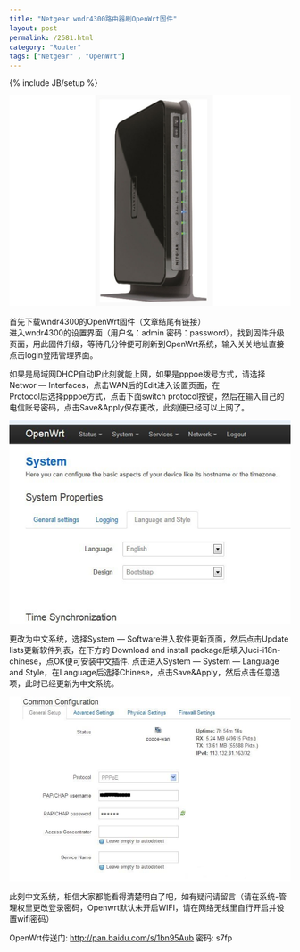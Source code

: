 ```yaml
---
title: "Netgear wndr4300路由器刷OpenWrt固件"
layout: post
permalink: /2681.html
category: "Router"
tags: ["Netgear" , "OpenWrt"]
---
```

{% include JB/setup %}

![](/wp-content/uploads/2015/03/20138141135207435.jpg)

首先下载wndr4300的OpenWrt固件（文章结尾有链接）  
进入wndr4300的设置界面（用户名：admin 密码：password），找到固件升级页面，用此固件升级，等待几分钟便可刷新到OpenWrt系统，输入关关地址直接点击login登陆管理界面。

如果是局域网DHCP自动IP此刻就能上网，如果是pppoe拨号方式，请选择Networ — Interfaces，点击WAN后的Edit进入设置页面，在  
Protocol后选择pppoe方式，点击下面switch protocol按键，然后在输入自己的电信账号密码，点击Save&Apply保存更改，此刻便已经可以上网了。

![](wp-content/uploads/sinapicv2-backup/2681-ww3-large-005V4vEUjw1eqlar7walwj30g50bogmc.jpg)


更改为中文系统，选择System — Software进入软件更新页面，然后点击Update lists更新软件列表，在下方的 Download and install package后填入luci-i18n-chinese，点OK便可安装中文插件. 点击进入System — System — Language and Style，在Language后选择Chinese，点击Save&Apply，然后点击任意选项，此时已经更新为中文系统。


![](/wp-content/uploads/sinapicv2-backup/2681-ww4-large-005V4vEUjw1eqlassjgxaj30km0djjs4.jpg)

此刻中文系统，相信大家都能看得清楚明白了吧，如有疑问请留言（请在系统-管理权里更改登录密码，Openwrt默认未开启WIFI，请在网络无线里自行开启并设置wifi密码）

OpenWrt传送门: <http://pan.baidu.com/s/1bn95Aub> 密码: s7fp 